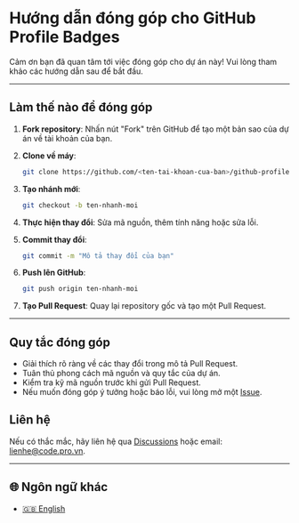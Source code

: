 # Hướng dẫn đóng góp cho GitHub Profile Badges

Cảm ơn bạn đã quan tâm tới việc đóng góp cho dự án này! Vui lòng tham khảo các hướng dẫn sau để bắt đầu.

---

## Làm thế nào để đóng góp

1. **Fork repository**: Nhấn nút "Fork" trên GitHub để tạo một bản sao của dự án về tài khoản của bạn.
2. **Clone về máy**:

    ```bash
    git clone https://github.com/<ten-tai-khoan-cua-ban>/github-profile-achievements.git
    ```

3. **Tạo nhánh mới**:

    ```bash
    git checkout -b ten-nhanh-moi
    ```

4. **Thực hiện thay đổi**: Sửa mã nguồn, thêm tính năng hoặc sửa lỗi.
5. **Commit thay đổi**:

    ```bash
    git commit -m "Mô tả thay đổi của bạn"
    ```

6. **Push lên GitHub**:

    ```bash
    git push origin ten-nhanh-moi
    ```

7. **Tạo Pull Request**: Quay lại repository gốc và tạo một Pull Request.

---

## Quy tắc đóng góp

- Giải thích rõ ràng về các thay đổi trong mô tả Pull Request.
- Tuân thủ phong cách mã nguồn và quy tắc của dự án.
- Kiểm tra kỹ mã nguồn trước khi gửi Pull Request.
- Nếu muốn đóng góp ý tưởng hoặc báo lỗi, vui lòng mở một [Issue](https://github.com/codeprovn/github-profile-achievements/issues).

## Liên hệ

Nếu có thắc mắc, hãy liên hệ qua [Discussions](https://github.com/codeprovn/github-profile-achievements/discussions) hoặc email: <lienhe@code.pro.vn>.

---

## 🌐 Ngôn ngữ khác

- [🇬🇧 English](CONTRIBUTING.md)
